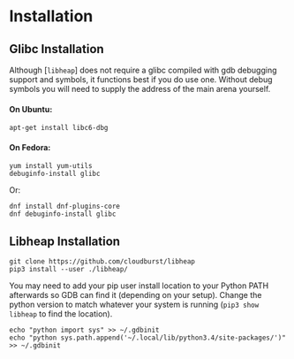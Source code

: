 # Installation

## Glibc Installation

Although [`libheap`] does not require a glibc compiled with gdb debugging support and symbols, it functions best if you do use one.  Without debug symbols you will need to supply the address of the main arena yourself.

#### On Ubuntu:

    apt-get install libc6-dbg

#### On Fedora:

    yum install yum-utils
    debuginfo-install glibc

Or:

    dnf install dnf-plugins-core
    dnf debuginfo-install glibc

## Libheap Installation

    git clone https://github.com/cloudburst/libheap
    pip3 install --user ./libheap/

You may need to add your pip user install location to your Python PATH afterwards so GDB can find it (depending on your setup).  Change the python version to match whatever your system is running (`pip3 show libheap` to find the location).

    echo "python import sys" >> ~/.gdbinit
    echo "python sys.path.append('~/.local/lib/python3.4/site-packages/')" >> ~/.gdbinit
